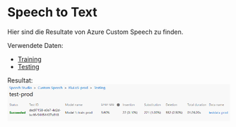 # Speech to Text
Hier sind die Resultate von Azure Custom Speech zu finden.

Verwendete Daten:
- [Training](https://flulosaudioprod.blob.core.windows.net/flulos-container-prod/audio_train.zip)
- [Testing](https://flulosaudioprod.blob.core.windows.net/flulos-container-prod/audio_test.zip)

Resultat:
![TestResult](stt_test_result.png)